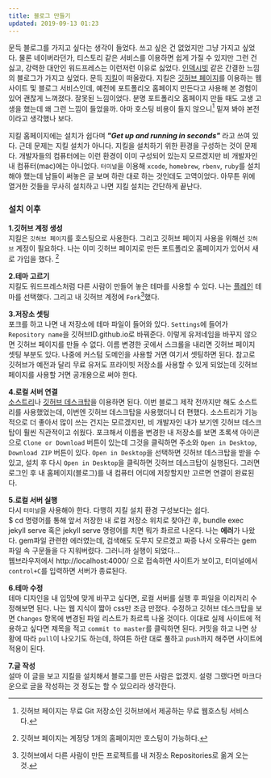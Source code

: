 ```yaml
---
title: 블로그 만들기
updated: 2019-09-13 01:23
---
```


문득 블로그를 가지고 싶다는 생각이 들었다. 쓰고 싶은 건 없었지만 그냥 가지고 싶었다. 물론 네이버라던가, 티스토리 같은 서비스를 이용하면 쉽게 가질 수 있지만 그런 건 싫고, 강력한 대안인 워드프레스는 이런저런 이유로 싫었다. [인덱시빗](https://www.indexhibit.org/) 같은 간결한 느낌의 블로그가 가지고 싶었다. 문득 [지킬](https://jekyllrb.com/)이 떠올랐다. 지킬은 [깃허브 페이지](https://pages.github.com)를 이용하는 웹사이트 및 블로그 서비스인데, 예전에 포트폴리오 홈페이지 만든다고 사용해 본 경험이 있어 괜찮게 느껴졌다. 잘못된 느낌이었다. 분명 포트폴리오 홈페이지 만들 때도 고생 고생을 했는데 왜 그런 느낌이 들었을까. 아마 호스팅 비용이 들지 않으니[^1] 밑져 봐야 본전이라고 생각했나 보다.

지킬 홈페이지에는 설치가 쉽다며 **_"Get up and running in seconds"_** 라고 쓰여 있다. 근데 문제는 지킬 설치가 아니다. 지킬을 설치하기 위한 환경을 구성하는 것이 문제다. 개발자들의 컴퓨터에는 이런 환경이 이미 구성되어 있는지 모르겠지만 비 개발자인 내 컴퓨터(mac)에는 아니었다. `터미널`을 이용해 `xcode`, `homebrew`, `rbenv`, `ruby`를 설치해야 했는데 남들이 써놓은 글 보며 하란 대로 하는 것인데도 고역이었다. 아무튼 위에 열거한 것들을 무사히 설치하고 나면 지킬 설치는 간단하게 끝난다.

### 설치 이후

**1.깃허브 계정 생성**<br>
지킬은 `깃허브 페이지`를 호스팅으로 사용한다. 그리고 깃허브 페이지 사용을 위해선 `깃허브` 계정이 필요하다. 나는 이미 깃허브 페이지로 만든 포트폴리오 홈페이지가 있어서 새로 가입을 했다. [^2]<br>

**2.테마 고르기**<br>
지킬도 워드프레스처럼 다른 사람이 만들어 놓은 테마를 사용할 수 있다. 나는 [플레인](https://github.com/heiswayi/the-plain) 테마를 선택했다. 그리고 내 깃허브 계정에 `Fork`[^3]했다.<br>

**3.저장소 셋팅**<br>
포크를 하고 나면 내 저장소에 테마 파일이 들어와 있다. `Settings`에 들어가 `Repository name`을 깃허브ID.github.io로 바꿔준다. 이렇게 유저네임을 바꾸지 않으면 깃허브 페이지를 만들 수 없다. 이름 변경한 곳에서 스크롤을 내리면 깃허브 페이지 셋팅 부분도 있다. 나중에 커스텀 도메인을 사용할 거면 여기서 셋팅하면 된다. 참고로 깃허브가 예전과 달리 무료 유저도 프라이빗 저장소를 사용할 수 있게 되었는데 깃허브 페이지를 사용할 거면 공개용으로 써야 한다.<br>

**4.로컬 서버 연결**<br>
[소스트리](https://www.sourcetreeapp.com/)나 [깃허브 데스크탑](https://desktop.github.com/)을 이용하면 된다. 이번 블로그 제작 전까지만 해도 소스트리를 사용했었는데, 이번엔 깃허브 데스크탑을 사용했더니 더 편했다. 소스트리가 기능적으로 더 좋아서 많이 쓰는 건지는 모르겠지만, 비 개발자인 내가 보기엔 깃허브 데스크탑이 훨씬 직관적이고 쉬웠다. 포크해서 이름을 변경한 내 저장소를 보면 초록색 아이콘으로 `Clone or Download` 버튼이 있는데 그것을 클릭하면 주소와 `Open in Desktop`, `Download ZIP` 버튼이 있다. `Open in Desktop`을 선택하면 깃허브 데스크탑을 받을 수 있고, 설치 후 다시 `Open in Desktop`을 클릭하면 깃허브 데스크탑이 실행된다. 그러면 로그인 후 내 홈페이지(블로그)를 내 컴퓨터 어디에 저장할지만 고르면 연결이 완료된다.<br>

**5.로컬 서버 실행**<br>
다시 `터미널`을 사용해야 한다. 다행히 지킬 설치 환경 구성보다는 쉽다.<br>
$ cd 명령어를 통해 앞서 저장한 내 로컬 저장소 위치로 찾아간 후, bundle exec jekyll serve 혹은 jekyll serve 명령어를 치면 뭐가 촤르르 나온다. 나는 **에러**가 나왔다. gem파일 관련한 에러였는데, 검색해도 도무지 모르겠고 짜증 나서 오류라는 gem파일 속 구문들을 다 지워버렸다. 그러니까 실행이 되었다...<br>
웹브라우저에서 http://localhost:4000/ 으로 접속하면 사이트가 보이고, 터미널에서 `control+C`를 입력하면 서버가 종료된다.<br>

**6.테마 수정**<br>
테마 디자인을 내 입맛에 맞게 바꾸고 싶다면, 로컬 서버를 실행 후 파일을 이리저리 수정해보면 된다. 나는 웹 지식이 짧아 css만 조금 만졌다. 수정하고 깃허브 데스크탑을 보면 `Changes` 항목에 변경된 파일 리스트가 촤르륵 나올 것이다. 이대로 실제 사이트에 적용하고 싶다면 제목을 적고 `commit to master`를 클릭하면 된다. 커밋을 하고 나면 상황에 따라 `pull`이 나오기도 하는데, 하여튼 하란 대로 풀하고 `push`까지 해주면 사이트에 적용이 된다.<br>

**7.글 작성**<br>
설마 이 글을 보고 지킬을 설치해서 블로그를 만든 사람은 없겠지. 설령 그랬다면 마크다운으로 글을 작성하는 것 정도는 할 수 있으리라 생각한다.

[^1]: 깃허브 페이지는 무료 Git 저장소인 깃허브에서 제공하는 무료 웹호스팅 서비스다.
[^2]: 깃허브 페이지는 계정당 1개의 홈페이지만 호스팅이 가능하다.
[^3]: 깃허브에서 다른 사람이 만든 프로젝트를 내 저장소 Repositories로 옮겨 오는 것.
